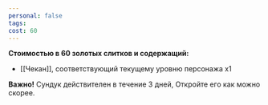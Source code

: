 ```yaml
---
personal: false
tags: 
cost: 60
---
```

**Стоимостью в 60 золотых слитков и содержащий:**  

- [[Чекан]], соответствующий текущему уровню персонажа х1

  
**Важно!** Сундук действителен в течение 3 дней, Откройте его как можно скорее.